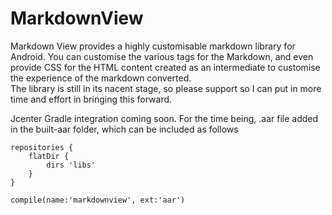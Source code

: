 # MarkdownView
Markdown View provides a highly customisable markdown library for Android.
You can customise the various tags for the Markdown, and even provide CSS for the HTML content created as an intermediate to customise the experience of the markdown converted.  
The library is still in its nacent stage, so please support so I can put in more time and effort in bringing this forward.

Jcenter Gradle integration coming soon. For the time being, .aar file added in the built-aar folder, which can be included as follows
```
repositories {
    flatDir {
        dirs 'libs'
    }
}

compile(name:'markdownview', ext:'aar')
```
